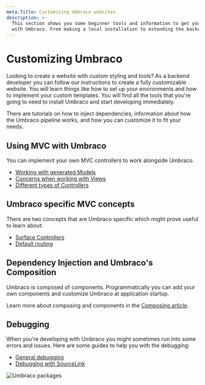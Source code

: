 ```yaml
---
meta.Title: Customizing Umbraco websites
description: >-
  This section shows you some beginner tools and information to get your started
  with Umbraco. From making a local installation to extending the backoffice.
---
```


# Customizing Umbraco

Looking to create a website with custom styling and tools? As a backend developer you can follow our instructions to create a fully customizable website. You will learn things like how to set up your environments and how to implement your custom templates. You will find all the tools that you're going to need to install Umbraco and start developing immediately.

There are tutorials on how to inject dependencies, information about how the Umbraco pipeline works, and how you can customize it to fit your needs.

## Using MVC with Umbraco

You can implement your own MVC controllers to work alongside Umbraco.

* [Working with generated Models](../../umbraco-cms/reference/templating/modelsbuilder)
* [Concerns when working with Views](../../umbraco-cms/reference/templating/mvc)
* [Different types of Controllers](../../umbraco-cms/implementation/controllers.md)

## Umbraco specific MVC concepts

There are two concepts that are Umbraco specific which might prove useful to learn about:

* [Surface Controllers](../../umbraco-cms/reference/routing/surface-controllers)
* [Default routing](../../umbraco-cms/implementation/default-routing/controller-selection.md)

## Dependency Injection and Umbraco's Composition

Umbraco is composed of components. Programmatically you can add your own components and customize Umbraco at application startup.

Learn more about composing and components in the [Composing article](../../umbraco-cms/implementation/composing.md).

## Debugging

When you're developing with Umbraco you might sometimes run into some errors and issues. Here are some guides to help you with the debugging:

* [General debugging](../../umbraco-cms/fundamentals/code/debugging)
* [Debugging with SourceLink](../../umbraco-cms/reference/debugging.md)

![Umbraco packages](images/corona\_blogpost\_05SoMe\_768x432px.png)
